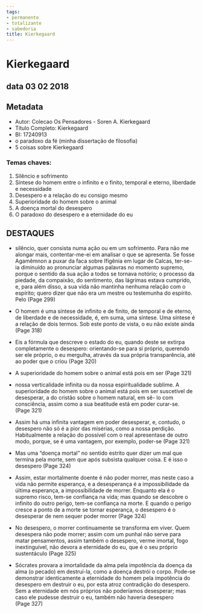 ```yaml
---
tags: 
- permanente
- totalizante
- sabedoria
title: Kierkegaard
---
```


# Kierkegaard

## data 03 02 2018

## Metadata

- Autor: Colecao Os Pensadores - Soren A. Kierkegaard
- Título Completo: Kierkegaard
- BI: 17240913
- o paradoxo da fé (minha dissertação de filosofia)
- 5 coisas sobre Kierkegaard

### Temas chaves:

1. Silêncio e sofrimento
2. Síntese do homem entre o infinito e o finito, temporal e eterno, liberdade e necessidade
3. Desespero e a relação do eu consigo mesmo
4. Superioridade do homem sobre o animal
5. A doença mortal do desespero
6. O paradoxo do desespero e a eternidade do eu
  

## DESTAQUES

- silêncio, quer consista numa ação ou em um sofrimento. Para não me alongar mais, contentar-me-ei em analisar o que se apresenta. Se fosse Agamêmnon a puxar da faca sobre Ifigênia em lugar de Calcas, ter-se-ia diminuído ao pronunciar algumas palavras no momento supremo, porque o sentido da sua ação a todos se tornava notório; o processo da piedade, da compaixão, do sentimento, das lágrimas estava cumprido, e, para além disso, a sua vida não mantinha nenhuma relação com o espírito; quero dizer que não era um mestre ou testemunha do espírito. Pelo (Page 299)

- O homem é uma síntese de infinito e de finito, de temporal e de eterno, de liberdade e de necessidade, é, em suma, uma síntese. Uma síntese é a relação de dois termos. Sob este ponto de vista, o eu não existe ainda (Page 318)

- Eis a fórmula que descreve o estado do eu, quando deste se extirpa completamente o desespero: orientando-se para si próprio, querendo ser ele próprio, o eu mergulha, através da sua própria transparência, até ao poder que o criou (Page 320)

- A superioridade do homem sobre o animal está pois em ser (Page 321)

- nossa verticalidade infinita ou da nossa espiritualidade sublime. A superioridade do homem sobre o animal está pois em ser suscetível de desesperar, a do cristão sobre o homem natural, em sê- lo com consciência, assim como a sua beatitude está em poder curar-se. (Page 321)

- Assim há uma infinita vantagem em poder desesperar, e, contudo, o desespero não só é a pior das misérias, como a nossa perdição. Habitualmente a relação do possível com o real apresentase de outro modo, porque, se é uma vantagem, por exemplo, poder-se (Page 321)

- Mas uma “doença mortal” no sentido estrito quer dizer um mal que termina pela morte, sem que após subsista qualquer coisa. E é isso o desespero (Page 324)

- Assim, estar mortalmente doente é não poder morrer, mas neste caso a vida não permite esperança, e a desesperança é a impossibilidade da última esperança, a impossibilidade de morrer. Enquanto ela é o supremo risco, tem-se confiança na vida; mas quando se descobre o infinito do outro perigo, tem-se confiança na morte. E quando o perigo cresce a ponto de a morte se tornar esperança, o desespero é o desesperar de nem sequer poder morrer (Page 324)

- No desespero, o morrer continuamente se transforma em viver. Quem desespera não pode morrer; assim com um punhal não serve para matar pensamentos, assim também o desespero, verme imortal, fogo inextinguível, não devora a eternidade do eu, que é o seu próprio sustentáculo (Page 325)

- Sócrates provara a imortalidade da alma pela impotência da doença da alma (o pecado) em destruí-la, como a doença destrói o corpo. Pode-se demonstrar identicamente a eternidade do homem pela impotência do desespero em destruir o eu, por esta atroz contradição do desespero. Sem a eternidade em nós próprios não poderíamos desesperar; mas caso ele pudesse destruir o eu, também não haveria desespero (Page 327)
